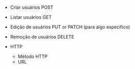
 - Criar usuários       POST
 - Listar usuários      GET
 - Edição de usuários   PUT or PATCH (para algo especifico)
 - Remoção de usuários  DELETE


  - HTTP 
    - Método HTTP
    - URL